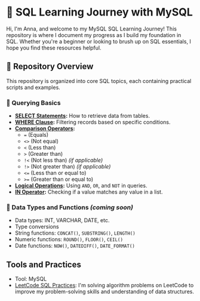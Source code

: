 # 🌱 SQL Learning Journey with MySQL

Hi, I'm Anna, and welcome to my MySQL SQL Learning Journey! This repository is where I document my progress as I build my foundation in SQL. Whether you're a beginner or looking to brush up on SQL essentials, I hope you find these resources helpful.


## 🧾 Repository Overview

This repository is organized into core SQL topics, each containing practical scripts and examples.

### 📌 Querying Basics

- **[SELECT Statements](sql_learning/select_statements.sql):** How to retrieve data from tables.
- **[WHERE Clause](sql_learning/WHERE_clause):** Filtering records based on specific conditions.
- **[Comparison Operators](sql_learning/comparison_operators):**
  - `=` (Equals)
  - `<>` (Not equal)
  - `<` (Less than)
  - `>` (Greater than)
  - `!<` (Not less than) *(if applicable)*
  - `!>` (Not greater than) *(if applicable)*
  - `<=` (Less than or equal to)
  - `>=` (Greater than or equal to)
- **[Logical Operations](sql_learning/logical_operators):** Using `AND`, `OR`, and `NOT` in queries.
- **[IN Operator](sql_learning/in_operator):** Checking if a value matches any value in a list.

### 📌 Data Types and Functions *(coming soon)*

- Data types: INT, VARCHAR, DATE, etc.
- Type conversions
- String functions: `CONCAT()`, `SUBSTRING()`, `LENGTH()`
- Numeric functions: `ROUND()`, `FLOOR()`, `CEIL()`
- Date functions: `NOW()`, `DATEDIFF()`, `DATE_FORMAT()`


## Tools and Practices
-  Tool: MySQL  
- [LeetCode SQL Practices](./SQL%20LeetCode%20Challenges/): I'm solving algorithm problems on LeetCode to improve my problem-solving skills and understanding of data structures.
